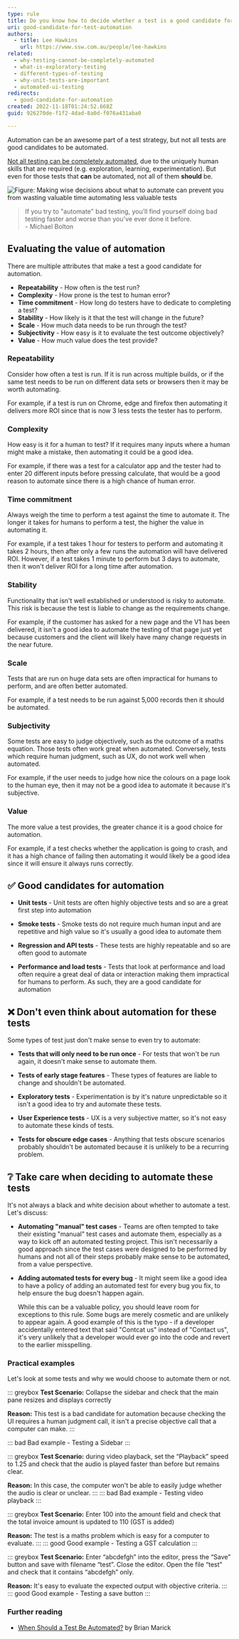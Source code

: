 ```yaml
---
type: rule
title: Do you know how to decide whether a test is a good candidate for automation?
uri: good-candidate-for-test-automation
authors:
  - title: Lee Hawkins
    url: https://www.ssw.com.au/people/lee-hawkins
related:
  - why-testing-cannot-be-completely-automated
  - what-is-exploratory-testing
  - different-types-of-testing
  - why-unit-tests-are-important
  - automated-ui-testing
redirects:
  - good-candidate-for-automation
created: 2022-11-18T01:24:52.668Z
guid: 926270de-f1f2-4dad-8a0d-f076a431aba0

---
```


Automation can be an awesome part of a test strategy, but not all tests are good candidates to be automated.

[Not all testing can be completely automated](/why-testing-cannot-be-completely-automated), due to the uniquely human skills that are required (e.g. exploration, learning, experimentation). But even for those tests that **can** be automated, not all of them **should** be.

<!--endintro-->

![Figure: Making wise decisions about what to automate can prevent you from wasting valuable time automating less valuable tests](to-automate-or-not-ssw.jpg)

> If you try to "automate" bad testing, you’ll find yourself doing bad testing faster and worse than you've ever done it before.  
>        - Michael Bolton

## Evaluating the value of automation 

There are multiple attributes that make a test a good candidate for automation. 

- **Repeatability** - How often is the test run?
- **Complexity** - How prone is the test to human error?
- **Time commitment** - How long do testers have to dedicate to completing a test?
- **Stability** - How likely is it that the test will change in the future?
- **Scale** - How much data needs to be run through the test?
- **Subjectivity** - How easy is it to evaluate the test outcome objectively?
- **Value** - How much value does the test provide?

### Repeatability
Consider how often a test is run. If it is run across multiple builds, or if the same test needs to be run on different data sets or browsers then it may be worth automating.

For example, if a test is run on Chrome, edge and firefox then automating it delivers more ROI since that is now 3 less tests the tester has to perform.

### Complexity
How easy is it for a human to test? If it requires many inputs where a human might make a mistake, then automating it could be a good idea.

For example, if there was a test for a calculator app and the tester had to enter 20 different inputs before pressing calculate, that would be a good reason to automate since there is a high chance of human error.

### Time commitment
Always weigh the time to perform a test against the time to automate it. The longer it takes for humans to perform a test, the higher the value in automating it.

For example, if a test takes 1 hour for testers to perform and automating it takes 2 hours, then after only a few runs the automation will have delivered ROI. However, if a test takes 1 minute to perform but 3 days to automate, then it won't deliver ROI for a long time after automation.

### Stability
Functionality that isn't well established or understood is risky to automate. This risk is because the test is liable to change as the requirements change.

For example, if the customer has asked for a new page and the V1 has been delivered, it isn't a good idea to automate the testing of that page just yet because customers and the client will likely have many change requests in the near future.

### Scale
Tests that are run on huge data sets are often impractical for humans to perform, and are often better automated.

For example, if a test needs to be run against 5,000 records then it should be automated.

### Subjectivity
Some tests are easy to judge objectively, such as the outcome of a maths equation. Those tests often work great when automated. Conversely, tests which require human judgment, such as UX, do not work well when automated.

For example, if the user needs to judge how nice the colours on a page look to the human eye, then it may not be a good idea to automate it because it's subjective.

### Value
The more value a test provides, the greater chance it is a good choice for automation.

For example, if a test checks whether the application is going to crash, and it has a high chance of failing then automating it would likely be a good idea since it will ensure it always runs correctly.

## ✅ Good candidates for automation

- **Unit tests** - Unit tests are often highly objective tests and so are a great first step into automation

- **Smoke tests** - Smoke tests do not require much human input and are repetitive and high value so it's usually a good idea to automate them

- **Regression and API tests** - These tests are highly repeatable and so are often good to automate

- **Performance and load tests** - Tests that look at performance and load often require a great deal of data or interaction making them impractical for humans to perform. As such, they are a good candidate for automation

## ❌ Don't even think about automation for these tests

Some types of test just don't make sense to even try to automate:

- **Tests that will only need to be run once** - For tests that won't be run again, it doesn't make sense to automate them.

- **Tests of early stage features** - These types of features are liable to change and shouldn't be automated.

- **Exploratory tests** - Experimentation is by it's nature unpredictable so it isn't a good idea to try and automate these tests.

- **User Experience tests** - UX is a very subjective matter, so it's not easy to automate these kinds of tests.

- **Tests for obscure edge cases** - Anything that tests obscure scenarios probably shouldn't be automated because it is unlikely to be a recurring problem.

## ❔ Take care when deciding to automate these tests

It's not always a black and white decision about whether to automate a test. Let's discuss:

- **Automating "manual" test cases** - Teams are often tempted to take their existing "manual" test cases and automate them, especially as a way to kick off an automated testing project. This isn't necessarily a good approach since the test cases were designed to be performed by humans and not all of their steps probably make sense to be automated, from a value perspective. 

- **Adding automated tests for every bug** - It might seem like a good idea to have a policy of adding an automated test for every bug you fix, to help ensure the bug doesn't happen again. 

   While this can be a valuable policy, you should leave room for exceptions to this rule. Some bugs are merely cosmetic and are unlikely to appear again. A good example of this is the typo - if a developer accidentally entered text that said "Contcat us" instead of "Contact us", it's very unlikely that a developer would ever go into the code and revert to the earlier misspelling.

### Practical examples

Let's look at some tests and why we would choose to automate them or not.

::: greybox
**Test Scenario:** Collapse the sidebar and check that the main pane resizes and displays correctly

**Reason:** This test is a bad candidate for automation because checking the UI requires a human judgment call, it isn't a precise objective call that a computer can make.
:::

::: bad
Bad example - Testing a Sidebar
:::

::: greybox
**Test Scenario:** during video playback, set the “Playback” speed to 1.25 and check that the audio is played faster than before but remains clear. 

**Reason:** In this case, the computer won't be able to easily judge whether the audio is clear or unclear.
:::
::: bad
Bad example - Testing video playback
:::

::: greybox
**Test Scenario:** Enter 100 into the amount field and check that the total invoice amount is updated to 110 (GST is added)

**Reason:** The test is a maths problem which is easy for a computer to evaluate.
:::
::: good
Good example - Testing a GST calculation
:::

::: greybox
**Test Scenario:** Enter “abcdefgh” into the editor, press the “Save” button and save with filename “test”. Close the editor. Open the file “test” and check that it contains “abcdefgh” only.

**Reason:** It's easy to evaluate the expected output with objective criteria.
:::
::: good
Good example - Testing a save button
:::

### Further reading

- [When Should a Test Be Automated?](https://www.stickyminds.com/sites/default/files/article/file/2014/When%20Should%20a%20Test%20Be%20Automated.pdf) by Brian Marick
